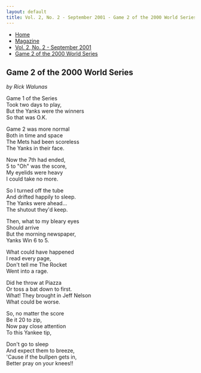 ```yaml
---
layout: default
title: Vol. 2, No. 2 - September 2001 - Game 2 of the 2000 World Series
---
```

<nav class="breadcrumb" aria-label="breadcrumbs">
  <ul>
    <li><a href="{{ site.url }}{{ site.baseurl }}/index.html">Home</a></li>
    <li><a href="../magazine-home.html">Magazine</a></li>
    <li><a href="bi_vol_2_no_2_home.html">Vol. 2, No. 2 - September 2001</a></li>
    <li class="is-active"><a href="#" aria-current="page">Game 2 of the 2000 World Series</a></li>
  </ul>
</nav>

<section class="storycontent">
  <h1>Game 2 of the 2000 World Series</h1>
  <p><em>by Rick Walunas</em></p>

  <p>
    Game 1 of the Series<br />
    Took two days to play,<br />
    But the Yanks were the winners<br />
    So that was O.K.
  </p>

  <p>
    Game 2 was more normal<br />
    Both in time and space<br />
    The Mets had been scoreless<br />
    The Yanks in their face.
  </p>

  <p>
    Now the 7th had ended,<br />
    5 to "Oh" was the score,<br />
    My eyelids were heavy<br />
    I could take no more.
  </p>

  <p>
    So I turned off the tube<br />
    And drifted happily to sleep.<br />
    The Yanks were ahead...<br />
    The shutout they'd keep.
  </p>

  <p>
    Then, what to my bleary eyes<br />
    Should arrive<br />
    But the morning newspaper,<br />
    Yanks Win 6 to 5.
  </p>

  <p>
    What could have happened<br />
    I read every page,<br />
    Don't tell me The Rocket<br />
    Went into a rage.
  </p>

  <p>
    Did he throw at Piazza<br />
    Or toss a bat down to first.<br />
    What! They brought in Jeff Nelson<br />
    What could be worse.
  </p>

  <p>
    So, no matter the score<br />
    Be it 20 to zip,<br />
    Now pay close attention<br />
    To this Yankee tip,
  </p>

  <p>
    Don't go to sleep<br />
    And expect them to breeze,<br />
    'Cause if the bullpen gets in,<br />
    Better pray on your knees!!
  </p>

</section>
